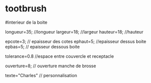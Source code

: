 # tootbrush

#interieur de la boite

longueur=35;     //longueur 
largeur=18;      //largeur 
hauteur=18;      //hauteur

epcote=3;        // epaisseur des cotes
ephaut=5;        //epaisseur dessus boite
epbas=5;         // epaisseur dessous boite

tolerance=0.8    //espace entre couvercle et receptacle 

ouverture=8;     // ouverture manche de brosse

texte="Charles"  // personnalisation
